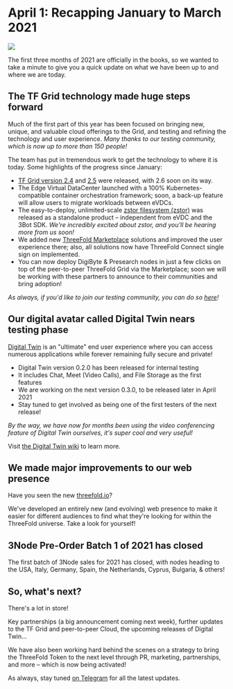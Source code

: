 # April 1: Recapping January to March 2021

![](img/q12021recap.png)

The first three months of 2021 are officially in the books, so we wanted to take a minute to give you a quick update on what we have been up to and where we are today.

## The TF Grid technology made huge steps forward

Much of the first part of this year has been focused on bringing new, unique, and valuable cloud offerings to the Grid, and testing and refining the technology and user experience. *Many thanks to our testing community, which is now up to more than 150 people!*

The team has put in tremendous work to get the technology to where it is today. Some highlights of the progress since January:

- [TF Grid version 2.4](cloud:release_notes_2_4_0) and [2.5](cloud:release_notes_2_5_0) were released, with 2.6 soon on its way.
- The Edge Virtual DataCenter launched with a 100% Kubernetes-compatible container orchestration framework; soon, a back-up feature will allow users to migrate workloads between eVDCs.
- The easy-to-deploy, unlimited-scale [zstor filesystem (zstor)](cloud:threefold_filesystem) was released as a standalone product – independent from eVDC and the 3Bot SDK. *We're incredibly excited about zstor, and you'll be hearing more from us soon!*
- We added new [ThreeFold Marketplace](cloud:evdc_marketplace) solutions and improved the user experience there; also, all solutions now have ThreeFold Connect single sign on implemented.
- You can now deploy DigiByte & Presearch nodes in just a few clicks on top of the peer-to-peer ThreeFold Grid via the Marketplace; soon we will be working with these partners to announce to their communities and bring adoption!

*As always, if you'd like to join our testing community, you can do so [here](https://bit.ly/tftesting)!*

## Our digital avatar called Digital Twin nears testing phase

[Digital Twin](https://mydigitaltwin.io) is an "ultimate" end user experience where you can access numerous applications while forever remaining fully secure and private!

- Digital Twin version 0.2.0 has been released for internal testing
- It includes Chat, Meet (Video Calls), and File Storage as the first features
- We are working on the next version 0.3.0, to be released later in April 2021
- Stay tuned to get involved as being one of the first testers of the next release!

*By the way, we have now for months been using the video conferencing feature of Digital Twin ourselves, it's super cool and very useful!*

Visit [the Digital Twin wiki](twin:twin_home) to learn more.

## We made major improvements to our web presence

Have you seen the new [threefold.io](https://threefold.io)?

We've developed an entirely new (and evolving) web presence to make it easier for different audiences to find what they're looking for within the ThreeFold universe. Take a look for yourself!

## 3Node Pre-Order Batch 1 of 2021 has closed

The first batch of 3Node sales for 2021 has closed, with nodes heading to the USA, Italy, Germany, Spain, the Netherlands, Cyprus, Bulgaria, & others!

## So, what's next?

There's a lot in store!

Key partnerships (a big announcement coming next week), further updates to the TF Grid and peer-to-peer Cloud, the upcoming releases of Digital Twin...

We have also been working hard behind the scenes on a strategy to bring the ThreeFold Token to the next level through PR, marketing, partnerships, and more – which is now being activated!

As always, stay tuned [on Telegram](https://t.me/threefoldnews) for all the latest updates.